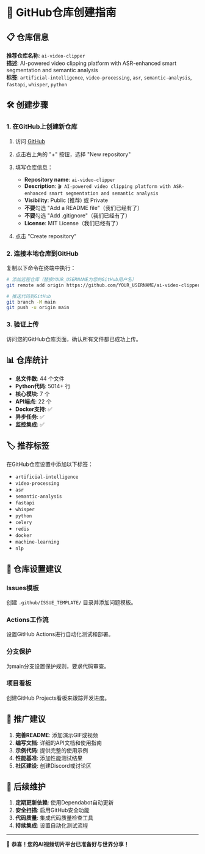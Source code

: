 # 🚀 GitHub仓库创建指南

## 📋 仓库信息

**推荐仓库名称**: `ai-video-clipper`  
**描述**: AI-powered video clipping platform with ASR-enhanced smart segmentation and semantic analysis  
**标签**: `artificial-intelligence`, `video-processing`, `asr`, `semantic-analysis`, `fastapi`, `whisper`, `python`

## 🛠️ 创建步骤

### 1. 在GitHub上创建新仓库

1. 访问 [GitHub](https://github.com)
2. 点击右上角的 "+" 按钮，选择 "New repository"
3. 填写仓库信息：
   - **Repository name**: `ai-video-clipper`
   - **Description**: `🎬 AI-powered video clipping platform with ASR-enhanced smart segmentation and semantic analysis`
   - **Visibility**: Public (推荐) 或 Private
   - **不要**勾选 "Add a README file"（我们已经有了）
   - **不要**勾选 "Add .gitignore"（我们已经有了）
   - **License**: MIT License（我们已经有了）

4. 点击 "Create repository"

### 2. 连接本地仓库到GitHub

复制以下命令在终端中执行：

```bash
# 添加远程仓库（替换YOUR_USERNAME为您的GitHub用户名）
git remote add origin https://github.com/YOUR_USERNAME/ai-video-clipper.git

# 推送代码到GitHub
git branch -M main
git push -u origin main
```

### 3. 验证上传

访问您的GitHub仓库页面，确认所有文件都已成功上传。

## 📊 仓库统计

- **总文件数**: 44 个文件
- **Python代码**: 5014+ 行
- **核心模块**: 7 个
- **API端点**: 22 个
- **Docker支持**: ✅
- **异步任务**: ✅
- **监控集成**: ✅

## 🏷️ 推荐标签

在GitHub仓库设置中添加以下标签：

- `artificial-intelligence`
- `video-processing` 
- `asr`
- `semantic-analysis`
- `fastapi`
- `whisper`
- `python`
- `celery`
- `redis`
- `docker`
- `machine-learning`
- `nlp`

## 📝 仓库设置建议

### Issues模板
创建 `.github/ISSUE_TEMPLATE/` 目录并添加问题模板。

### Actions工作流
设置GitHub Actions进行自动化测试和部署。

### 分支保护
为main分支设置保护规则，要求代码审查。

### 项目看板
创建GitHub Projects看板来跟踪开发进度。

## 🌟 推广建议

1. **完善README**: 添加演示GIF或视频
2. **编写文档**: 详细的API文档和使用指南
3. **示例代码**: 提供完整的使用示例
4. **性能基准**: 添加性能测试结果
5. **社区建设**: 创建Discord或讨论区

## 🔄 后续维护

1. **定期更新依赖**: 使用Dependabot自动更新
2. **安全扫描**: 启用GitHub安全功能
3. **代码质量**: 集成代码质量检查工具
4. **持续集成**: 设置自动化测试流程

---

🎉 **恭喜！您的AI视频切片平台已准备好与世界分享！**
